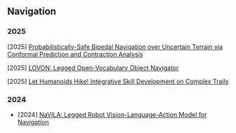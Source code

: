 ## Navigation

### 2025

[2025] [Probabilistically-Safe Bipedal Navigation over Uncertain Terrain via Conformal Prediction and Contraction Analysis](https://arxiv.org/abs/2510.07725)

[2025] [LOVON: Legged Open-Vocabulary Object Navigator](https://arxiv.org/abs/2507.06747)

[2025] [Let Humanoids Hike! Integrative Skill Development on Complex Trails](https://arxiv.org/abs/2505.06218)



### 2024

- [2024] [NaVILA: Legged Robot Vision-Language-Action Model for Navigation](https://arxiv.org/abs/2412.04453)